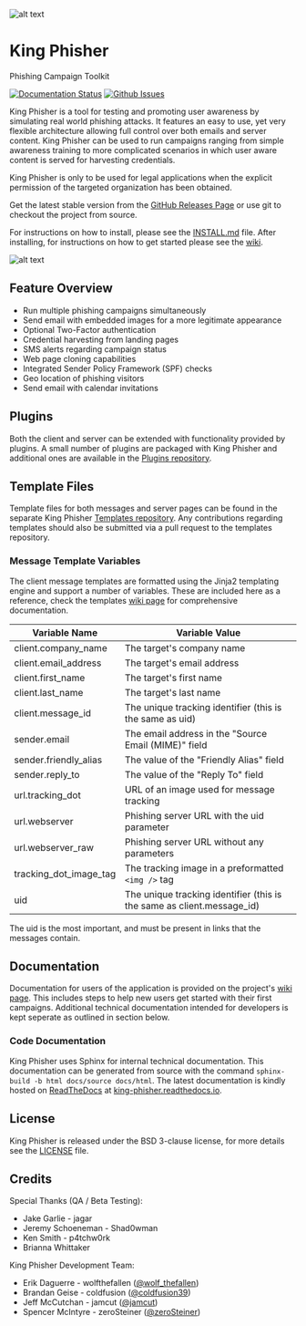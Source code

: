 ![alt text](https://github.com/securestate/king-phisher/raw/master/data/king-phisher-logo.png "King Phisher")

# King Phisher
Phishing Campaign Toolkit

[![Documentation Status](https://readthedocs.org/projects/king-phisher/badge/?version=latest&style=flat-square)](http://king-phisher.readthedocs.io/en/latest)
[![Github Issues](http://img.shields.io/github/issues/securestate/king-phisher.svg?style=flat-square)](https://github.com/securestate/king-phisher/issues)

King Phisher is a tool for testing and promoting user awareness by simulating
real world phishing attacks. It features an easy to use, yet very flexible
architecture allowing full control over both emails and server content.
King Phisher can be used to run campaigns ranging from simple awareness
training to more complicated scenarios in which user aware content is served
for harvesting credentials.

King Phisher is only to be used for legal applications when the explicit
permission of the targeted organization has been obtained.

Get the latest stable version from the
[GitHub Releases Page](https://github.com/securestate/king-phisher/releases) or
use git to checkout the project from source.

For instructions on how to install, please see the
[INSTALL.md](https://github.com/securestate/king-phisher/blob/master/INSTALL.md)
file. After installing, for instructions on how to get started please see the
[wiki](https://github.com/securestate/king-phisher/wiki).

![alt text](https://raw.githubusercontent.com/securestate/king-phisher/screenshots/dashboard.png "Campaign Dashboard")

## Feature Overview
 * Run multiple phishing campaigns simultaneously
 * Send email with embedded images for a more legitimate appearance
 * Optional Two-Factor authentication
 * Credential harvesting from landing pages
 * SMS alerts regarding campaign status
 * Web page cloning capabilities
 * Integrated Sender Policy Framework (SPF) checks
 * Geo location of phishing visitors
 * Send email with calendar invitations

## Plugins
Both the client and server can be extended with functionality provided by
plugins. A small number of plugins are packaged with King Phisher and
additional ones are available in the [Plugins repository](https://github.com/securestate/king-phisher-plugins).

## Template Files
Template files for both messages and server pages can be found in the separate
King Phisher [Templates repository](https://github.com/securestate/king-phisher-templates).
Any contributions regarding templates should also be submitted via a pull
request to the templates repository.

### Message Template Variables
The client message templates are formatted using the Jinja2 templating engine
and support a number of variables. These are included here as a reference, check
the templates [wiki page](https://github.com/securestate/king-phisher/wiki/Templates)
for comprehensive documentation.

Variable Name              | Variable Value
---------------------------|---------------
client.company\_name       | The target's company name
client.email\_address      | The target's email address
client.first\_name         | The target's first name
client.last\_name          | The target's last name
client.message\_id         | The unique tracking identifier (this is the same as uid)
sender.email               | The email address in the "Source Email (MIME)" field
sender.friendly\_alias     | The value of the "Friendly Alias" field
sender.reply\_to           | The value of the "Reply To" field
url.tracking\_dot          | URL of an image used for message tracking
url.webserver              | Phishing server URL with the uid parameter
url.webserver\_raw         | Phishing server URL without any parameters
tracking\_dot\_image\_tag  | The tracking image in a preformatted ```<img />``` tag
uid                        | The unique tracking identifier (this is the same as client.message_id)

The uid is the most important, and must be present in links that the messages
contain.

## Documentation
Documentation for users of the application is provided on the project's
[wiki page](https://github.com/securestate/king-phisher/wiki). This includes
steps to help new users get started with their first campaigns. Additional
technical documentation intended for developers is kept seperate as outlined
in section below.

### Code Documentation
King Phisher uses Sphinx for internal technical documentation. This
documentation can be generated from source with the command
```sphinx-build -b html docs/source docs/html```. The latest documentation is
kindly hosted on [ReadTheDocs](https://readthedocs.org/) at
[king-phisher.readthedocs.io](https://king-phisher.readthedocs.io/en/latest/).

## License
King Phisher is released under the BSD 3-clause license, for more details see
the [LICENSE](https://github.com/securestate/king-phisher/blob/master/LICENSE) file.

## Credits
Special Thanks (QA / Beta Testing):

 - Jake Garlie - jagar
 - Jeremy Schoeneman - Shad0wman
 - Ken Smith - p4tchw0rk
 - Brianna Whittaker

King Phisher Development Team:

 - Erik Daguerre - wolfthefallen ([@wolf_thefallen](https://twitter.com/wolf_thefallen))
 - Brandan Geise - coldfusion ([@coldfusion39](https://twitter.com/coldfusion39))
 - Jeff McCutchan - jamcut ([@jamcut](https://twitter.com/jamcut))
 - Spencer McIntyre - zeroSteiner ([@zeroSteiner](https://twitter.com/zeroSteiner))
